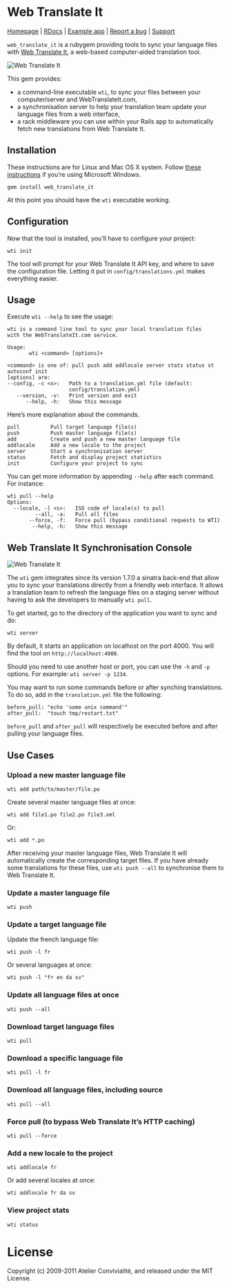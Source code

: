 # Web Translate It

[Homepage](https://webtranslateit.com) | 
[RDocs](http://yardoc.org/docs/AtelierConvivialite-webtranslateit) | 
[Example app](http://github.com/AtelierConvivialite/rails_example_app) | 
[Report a bug](http://github.com/AtelierConvivialite/webtranslateit/issues) | 
[Support](http://help.webtranslateit.com)

`web_translate_it` is a rubygem providing tools to sync your language files with [Web Translate It](https://webtranslateit.com), a web-based computer-aided translation tool.

![Web Translate It](http://s3.amazonaws.com:80/edouard.baconfile.com/web_translate_it%2Fwti2.png)

This gem provides:

* a command-line executable `wti`, to sync your files between your computer/server and WebTranslateIt.com,
* a synchronisation server to help your translation team update your language files from a web interface,
* a rack middleware you can use within your Rails app to automatically fetch new translations from Web Translate It.

## Installation

These instructions are for Linux and Mac OS X system. Follow [these instructions](http://help.webtranslateit.com/kb/tips/how-to-install-wti-on-windows) if you’re using Microsoft Windows.

    gem install web_translate_it
    
At this point you should have the `wti` executable working.

## Configuration

Now that the tool is installed, you’ll have to configure your project:

    wti init

The tool will prompt for your Web Translate It API key, and where to save the configuration file. Letting it put in `config/translations.yml` makes everything easier.

## Usage

Execute `wti --help` to see the usage:

    wti is a command line tool to sync your local translation files
    with the WebTranslateIt.com service.

    Usage:
           wti <command> [options]+
  
    <command> is one of: pull push add addlocale server stats status st autoconf init
    [options] are:
    --config, -c <s>:   Path to a translation.yml file (default:
                        config/translation.yml)
       --version, -v:   Print version and exit
          --help, -h:   Show this message

Here’s more explanation about the commands.

    pull          Pull target language file(s)
    push          Push master language file(s)
    add           Create and push a new master language file
    addlocale     Add a new locale to the project
    server        Start a synchronisation server
    status        Fetch and display project statistics
    init          Configure your project to sync

You can get more information by appending `--help` after each command. For instance:

    wti pull --help
    Options:
      --locale, -l <s>:   ISO code of locale(s) to pull
             --all, -a:   Pull all files
           --force, -f:   Force pull (bypass conditional requests to WTI)
            --help, -h:   Show this message

## Web Translate It Synchronisation Console

![Web Translate It](http://s3.amazonaws.com:80/edouard.baconfile.com/web_translate_it%2Fadmin_console2.png)

The `wti` gem integrates since its version 1.7.0 a sinatra back-end that allow you to sync your translations directly from a friendly web interface. It allows a translation team to refresh the language files on a staging server without having to ask the developers to manually `wti pull`.

To get started, go to the directory of the application you want to sync and do:

    wti server

By default, it starts an application on localhost on the port 4000. You will find the tool on `http://localhost:4000`.

Should you need to use another host or port, you can use the `-h` and `-p` options. For example: `wti server -p 1234`.

You may want to run some commands before or after synching translations. To do so, add in the `translation.yml` file the following:

    before_pull: "echo 'some unix command'"
    after_pull:  "touch tmp/restart.txt"

`before_pull` and `after_pull` will respectively be executed before and after pulling your language files.

## Use Cases

### Upload a new master language file

    wti add path/to/master/file.po

Create several master language files at once:

    wti add file1.po file2.po file3.xml

Or:

    wti add *.po

After receiving your master language files, Web Translate It will automatically create the corresponding target files. If you have already some translations for these files, use `wti push --all` to synchronise them to Web Translate It.

### Update a master language file

    wti push

### Update a target language file

Update the french language file:

    wti push -l fr
    
Or several languages at once:

    wti push -l "fr en da sv"
   
### Update all language files at once

    wti push --all

### Download target language files

    wti pull
    
### Download a specific language file

    wti pull -l fr
    
### Download all language files, including source

    wti pull --all
    
### Force pull (to bypass Web Translate It’s HTTP caching)

    wti pull --force

### Add a new locale to the project

    wti addlocale fr
    
Or add several locales at once:

    wti addlocale fr da sv

### View project stats

    wti status

# License

Copyright (c) 2009-2011 Atelier Convivialité, and released under the MIT License.
